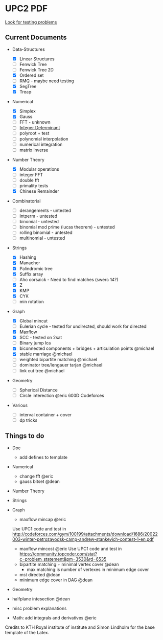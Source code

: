 # UPC2 PDF

[Look for testing problems](https://a2oj.com/categories)

## Current Documents

- Data-Structures

  - [x] Linear Structures
  - [ ] Fenwick Tree
  - [ ] Fenwick Tree 2D
  - [x] Ordered set
  - [ ] RMQ - maybe need testing
  - [x] SegTree
  - [x] Treap

- Numerical
  - [x] Simplex
  - [x] Gauss
  - [ ] FFT - unknown
  - [ ] [Integer Determinant](https://uva.onlinejudge.org/index.php?option=onlinejudge&page=show_problem&problem=625)
  - [ ] polyroot + test
  - [ ] polynomial interpolation
  - [ ] numerical integration
  - [ ] matrix inverse

- Number Theory
  - [x] Modular operations
  - [ ] integer FFT
  - [ ] double fft
  - [ ] primality tests
  - [x] Chinese Remainder

- Combinatorial
  - [ ] derangements - untested
  - [ ] intperm - untested
  - [ ] binomial - untested
  - [ ] binomial mod prime (lucas theorem) - untested
  - [ ] rolling binomial - untested
  - [ ] multinomial - untested

- Strings
  - [x] Hashing
  - [x] Manacher
  - [x] Palindromic tree
  - [x] Suffix array
  - [ ] Aho corsaick - Need to find matches (swerc 14?)
  - [x] Z
  - [X] KMP
  - [X] CYK
  - [ ] min rotation

- Graph
  - [x] Global mincut
  - [ ] Eulerian cycle - tested for undirected, should work for directed
  - [x] Maxflow
  - [x] SCC - tested on 2sat
  - [ ] Binary jump lca
  - [X] biconnected components + bridges + articulation points @michael
  - [X] stable marriage @michael
  - [ ] weighted bipartite matching @michael
  - [ ] dominator tree/lengauer tarjan @michael
  - [ ] link cut tree @michael

- Geometry
  - [ ] Spherical Distance
  - [ ] Circle interection @eric 600D Codeforces

- Various
  - [ ] interval container + cover
  - [ ] dp tricks

## Things to do

- Doc
  - add defines to template

- Numerical
  - change fft @eric
  - gauss bitset @dean

- Number Theory

- Strings

- Graph
  - maxflow mincap @eric

  Use UPC1 code and test in
    http://codeforces.com/gym/100199/attachments/download/1686/20022003-winter-petrozavodsk-camp-andrew-stankevich-contest-1-en.pdf

  - maxflow mincost @eric
  Use UPC1 code and test in
  https://community.topcoder.com/stat?c=problem_statement&pm=3530&rd=6535
  - bipartite matching + minimal vertex cover @dean
    - max matching is number of vertexes in minimum edge cover
  - mst directed @dean
  - minimum edge cover in DAG @dean

- Geometry

- halfplane intesection @dean

- misc problem explanations

- Math: add integrals and derivatives @eric

Credits to KTH Royal institute of institute and Simon Lindholm for the base template of the Latex.
